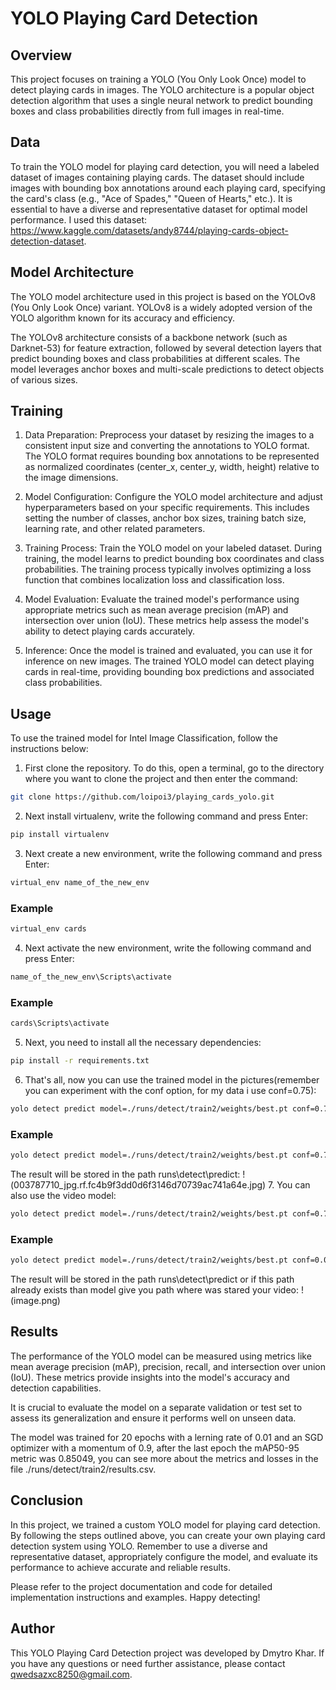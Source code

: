 # YOLO Playing Card Detection

## Overview
This project focuses on training a YOLO (You Only Look Once) model to detect playing cards in images. The YOLO architecture is a popular object detection algorithm that uses a single neural network to predict bounding boxes and class probabilities directly from full images in real-time.

## Data
To train the YOLO model for playing card detection, you will need a labeled dataset of images containing playing cards. The dataset should include images with bounding box annotations around each playing card, specifying the card's class (e.g., "Ace of Spades," "Queen of Hearts," etc.). It is essential to have a diverse and representative dataset for optimal model performance. I used this dataset: https://www.kaggle.com/datasets/andy8744/playing-cards-object-detection-dataset.

## Model Architecture
The YOLO model architecture used in this project is based on the YOLOv8 (You Only Look Once) variant. YOLOv8 is a widely adopted version of the YOLO algorithm known for its accuracy and efficiency.

The YOLOv8 architecture consists of a backbone network (such as Darknet-53) for feature extraction, followed by several detection layers that predict bounding boxes and class probabilities at different scales. The model leverages anchor boxes and multi-scale predictions to detect objects of various sizes.

## Training
1. Data Preparation: Preprocess your dataset by resizing the images to a consistent input size and converting the annotations to YOLO format. The YOLO format requires bounding box annotations to be represented as normalized coordinates (center_x, center_y, width, height) relative to the image dimensions.

2. Model Configuration: Configure the YOLO model architecture and adjust hyperparameters based on your specific requirements. This includes setting the number of classes, anchor box sizes, training batch size, learning rate, and other related parameters.

3. Training Process: Train the YOLO model on your labeled dataset. During training, the model learns to predict bounding box coordinates and class probabilities. The training process typically involves optimizing a loss function that combines localization loss and classification loss.

4. Model Evaluation: Evaluate the trained model's performance using appropriate metrics such as mean average precision (mAP) and intersection over union (IoU). These metrics help assess the model's ability to detect playing cards accurately.

5. Inference: Once the model is trained and evaluated, you can use it for inference on new images. The trained YOLO model can detect playing cards in real-time, providing bounding box predictions and associated class probabilities.

## Usage
To use the trained model for Intel Image Classification, follow the instructions below:

1. First clone the repository. To do this, open a terminal, go to the directory where you want to clone the project and then enter the command:
```bash
git clone https://github.com/loipoi3/playing_cards_yolo.git
```
2. Next install virtualenv, write the following command and press Enter:
```bash
pip install virtualenv
```
3. Next create a new environment, write the following command and press Enter:
```bash
virtual_env name_of_the_new_env
```
### Example
```bash
virtual_env cards
```
4. Next activate the new environment, write the following command and press Enter:
```bash
name_of_the_new_env\Scripts\activate
```
### Example
```bash
cards\Scripts\activate
```
5. Next, you need to install all the necessary dependencies:
```bash
pip install -r requirements.txt
```
6. That's all, now you can use the trained model in the pictures(remember you can experiment with the conf option, for my data i use conf=0.75):
```bash
yolo detect predict model=./runs/detect/train2/weights/best.pt conf=0.75 source=path/to/your/images
```
### Example
```bash
yolo detect predict model=./runs/detect/train2/weights/best.pt conf=0.75 source=D:\projects\playing_cards_yolo1\data\test\images
```
The result will be stored in the path runs\detect\predict:
!(003787710_jpg.rf.fc4b9f3dd0d6f3146d70739ac741a64e.jpg)
7. You can also use the video model:
```bash
yolo detect predict model=./runs/detect/train2/weights/best.pt conf=0.75 source=path/to/your/videos
```
### Example
```bash
yolo detect predict model=./runs/detect/train2/weights/best.pt conf=0.05 source=D:\Downloads\pexels-rodnae-productions-7683854.mp4
```
The result will be stored in the path runs\detect\predict or if this path already exists than model give you path where was stared your video:
!(image.png)

## Results
The performance of the YOLO model can be measured using metrics like mean average precision (mAP), precision, recall, and intersection over union (IoU). These metrics provide insights into the model's accuracy and detection capabilities.

It is crucial to evaluate the model on a separate validation or test set to assess its generalization and ensure it performs well on unseen data.

The model was trained for 20 epochs with a lerning rate of 0.01 and an SGD optimizer with a momentum of 0.9, after the last epoch the mAP50-95 metric was 0.85049, you can see more about the metrics and losses in the file ./runs/detect/train2/results.csv.

## Conclusion
In this project, we trained a custom YOLO model for playing card detection. By following the steps outlined above, you can create your own playing card detection system using YOLO. Remember to use a diverse and representative dataset, appropriately configure the model, and evaluate its performance to achieve accurate and reliable results.

Please refer to the project documentation and code for detailed implementation instructions and examples. Happy detecting!

## Author
This YOLO Playing Card Detection project was developed by Dmytro Khar. If you have any questions or need further assistance, please contact qwedsazxc8250@gmail.com.
